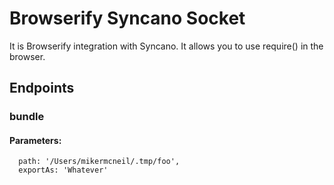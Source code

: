 # Browserify Syncano Socket

It is Browserify integration with Syncano. It allows you to use require() in the browser.

## Endpoints

### bundle

#### Parameters:

      path: '/Users/mikermcneil/.tmp/foo',
      exportAs: 'Whatever'

